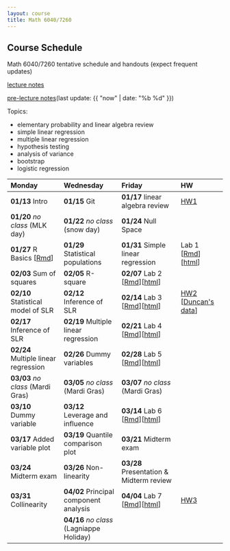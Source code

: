 ```yaml
---
layout: course
title: Math 6040/7260
---
```


## Course Schedule

Math 6040/7260 tentative schedule and handouts (expect frequent updates)

[lecture notes](../notes/combined.pdf)

[pre-lecture notes](../notes/current.pdf)(last update: {{ "now" | date: "%b %d" }})

<!---->

Topics:

- elementary probability and linear algebra review
- simple linear regression
- multiple linear regression
- hypothesis testing
- analysis of variance
- bootstrap
- logistic regression


| Monday | Wednesday | Friday | HW |
|:-----------|:-----------|:------------|:---|
| **01/13** Intro | **01/15** Git | **01/17** linear algebra review | [HW1](../HW/HW1/HW1.pdf) |
| **01/20** _no class_ (MLK day) | **01/22** _no class_ (snow day)  | **01/24** Null Space | |
| **01/27** R Basics [[Rmd](../notes/Lecture5/R.Rmd)] | **01/29** Statistical populations | **01/31** Simple linear regression | Lab 1 [[Rmd](../notes/Lab_01/lab_01_preparation.Rmd)][[html](../notes/Lab_01/lab_01_preparation.html)] |
| **02/03** Sum of squares | **02/05** R-square | **02/07** Lab 2 [[Rmd](../notes/Lab_02/lab_02_SLR_to_fill.Rmd)][[html](../notes/Lab_02/lab_02_SLR_to_fill.html)] |  |
| **02/10** Statistical model of SLR | **02/12** Inference of SLR | **02/14** Lab 3 [[Rmd](../notes/Lab_03/Lab_03_to_fill.Rmd)][[html](../notes/Lab_03/Lab_03_to_fill.html)] | [HW2](../HW/HW2/HW2.pdf) [[Duncan's data](../HW/HW2/Duncan.txt)] |
| **02/17** Inference of SLR | **02/19** Multiple linear regression | **02/21** Lab 4 [[Rmd](../notes/Lab_04/Lab_04_to_fill.Rmd)][[html](../notes/Lab_04/Lab_04_to_fill.html)] | |
| **02/24** Multiple linear regression | **02/26** Dummy variables | **02/28** Lab 5  [[Rmd](../notes/Lab_05/Lab_05_to_fill.Rmd)][[html](../notes/Lab_05/Lab_05_to_fill.html)] | |
| **03/03** _no class_ (Mardi Gras) | **03/05** _no class_ (Mardi Gras) | **03/07** _no class_ (Mardi Gras)| |
| **03/10** Dummy variable | **03/12** Leverage and influence | **03/14** Lab 6 [[Rmd](../notes/Lab_06/Lab_06_to_fill.Rmd)][[html](../notes/Lab_06/Lab_06_to_fill.html)] | |
| **03/17** Added variable plot | **03/19** Quantile comparison plot | **03/21** Midterm exam | |
| **03/24** Midterm exam | **03/26** Non-linearity | **03/28** Presentation & Midterm review| |
| **03/31** Collinearity | **04/02** Principal component analysis | **04/04** Lab 7 [[Rmd](../notes/Lab_07/Lab_07_to_fill.Rmd)][[html](../notes/Lab_07/Lab_07_to_fill.html)] | [HW3](../HW/HW3/HW3.pdf) |
|  | **04/16** _no class_ (Lagniappe Holiday) | |

